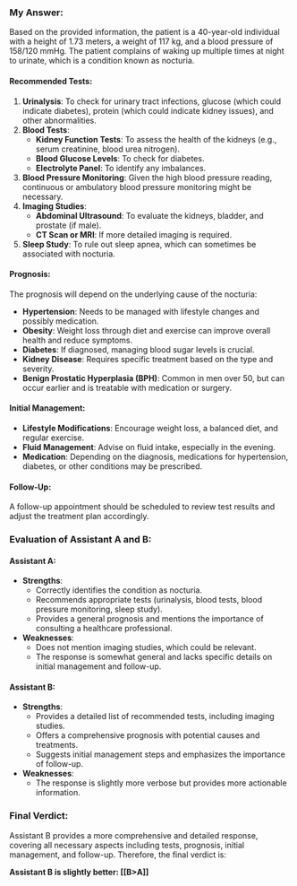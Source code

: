 
### My Answer:

Based on the provided information, the patient is a 40-year-old individual with a height of 1.73 meters, a weight of 117 kg, and a blood pressure of 158/120 mmHg. The patient complains of waking up multiple times at night to urinate, which is a condition known as nocturia.

#### Recommended Tests:
1. **Urinalysis**: To check for urinary tract infections, glucose (which could indicate diabetes), protein (which could indicate kidney issues), and other abnormalities.
2. **Blood Tests**:
   - **Kidney Function Tests**: To assess the health of the kidneys (e.g., serum creatinine, blood urea nitrogen).
   - **Blood Glucose Levels**: To check for diabetes.
   - **Electrolyte Panel**: To identify any imbalances.
3. **Blood Pressure Monitoring**: Given the high blood pressure reading, continuous or ambulatory blood pressure monitoring might be necessary.
4. **Imaging Studies**:
   - **Abdominal Ultrasound**: To evaluate the kidneys, bladder, and prostate (if male).
   - **CT Scan or MRI**: If more detailed imaging is required.
5. **Sleep Study**: To rule out sleep apnea, which can sometimes be associated with nocturia.

#### Prognosis:
The prognosis will depend on the underlying cause of the nocturia:
- **Hypertension**: Needs to be managed with lifestyle changes and possibly medication.
- **Obesity**: Weight loss through diet and exercise can improve overall health and reduce symptoms.
- **Diabetes**: If diagnosed, managing blood sugar levels is crucial.
- **Kidney Disease**: Requires specific treatment based on the type and severity.
- **Benign Prostatic Hyperplasia (BPH)**: Common in men over 50, but can occur earlier and is treatable with medication or surgery.

#### Initial Management:
- **Lifestyle Modifications**: Encourage weight loss, a balanced diet, and regular exercise.
- **Fluid Management**: Advise on fluid intake, especially in the evening.
- **Medication**: Depending on the diagnosis, medications for hypertension, diabetes, or other conditions may be prescribed.

#### Follow-Up:
A follow-up appointment should be scheduled to review test results and adjust the treatment plan accordingly.

### Evaluation of Assistant A and B:

#### Assistant A:
- **Strengths**:
  - Correctly identifies the condition as nocturia.
  - Recommends appropriate tests (urinalysis, blood tests, blood pressure monitoring, sleep study).
  - Provides a general prognosis and mentions the importance of consulting a healthcare professional.
- **Weaknesses**:
  - Does not mention imaging studies, which could be relevant.
  - The response is somewhat general and lacks specific details on initial management and follow-up.

#### Assistant B:
- **Strengths**:
  - Provides a detailed list of recommended tests, including imaging studies.
  - Offers a comprehensive prognosis with potential causes and treatments.
  - Suggests initial management steps and emphasizes the importance of follow-up.
- **Weaknesses**:
  - The response is slightly more verbose but provides more actionable information.

### Final Verdict:
Assistant B provides a more comprehensive and detailed response, covering all necessary aspects including tests, prognosis, initial management, and follow-up. Therefore, the final verdict is:

**Assistant B is slightly better: [[B>A]]**